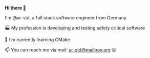 **Hi there 👋**

I'm @ar-std, a full stack software engineer from Germany.

🏭 My profession is developing and testing safety critical software

🌱 I’m currently learning CMake

📫 You can reach me via mail: [ar-std@mailbox.org](mailto:ar-std@mailbox.org) 😉
